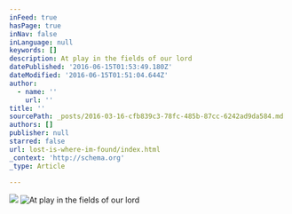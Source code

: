 ```yaml
---
inFeed: true
hasPage: true
inNav: false
inLanguage: null
keywords: []
description: At play in the fields of our lord
datePublished: '2016-06-15T01:53:49.180Z'
dateModified: '2016-06-15T01:51:04.644Z'
author:
  - name: ''
    url: ''
title: ''
sourcePath: _posts/2016-03-16-cfb839c3-78fc-485b-87cc-6242ad9da584.md
authors: []
publisher: null
starred: false
url: lost-is-where-im-found/index.html
_context: 'http://schema.org'
_type: Article

---
```

![](https://the-grid-user-content.s3-us-west-2.amazonaws.com/35d5763a-b4d4-476f-9321-ba4ca0a94d0e.jpg)
![At play in the fields of our lord](https://the-grid-user-content.s3-us-west-2.amazonaws.com/605c83cd-f964-4673-b2d0-760f4f29d1f8.png)